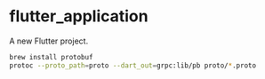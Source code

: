 # flutter_application

A new Flutter project.

```sh
brew install protobuf
protoc --proto_path=proto --dart_out=grpc:lib/pb proto/*.proto
```